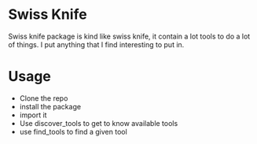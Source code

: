 # Swiss Knife
Swiss knife package is kind like swiss knife, it contain a lot tools to do a lot of things.
I put anything that I find interesting to put in.
# Usage
- Clone the repo
- install the package
- import it
- Use discover_tools to get to know available tools
- use  find_tools to find a given tool